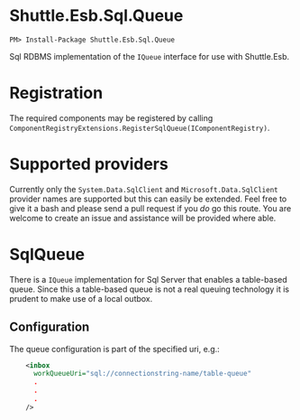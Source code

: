# Shuttle.Esb.Sql.Queue

```
PM> Install-Package Shuttle.Esb.Sql.Queue
```

Sql RDBMS implementation of the `IQueue` interface for use with Shuttle.Esb.

# Registration

The required components may be registered by calling `ComponentRegistryExtensions.RegisterSqlQueue(IComponentRegistry)`.

# Supported providers

Currently only the `System.Data.SqlClient` and `Microsoft.Data.SqlClient` provider names are supported but this can easily be extended.  Feel free to give it a bash and please send a pull request if you *do* go this route.  You are welcome to create an issue and assistance will be provided where able.

# SqlQueue

There is a `IQueue` implementation for Sql Server that enables a table-based queue.  Since this a table-based queue is not a real queuing technology it is prudent to make use of a local outbox.

## Configuration

The queue configuration is part of the specified uri, e.g.:

``` xml
    <inbox
      workQueueUri="sql://connectionstring-name/table-queue"
	  .
	  .
	  .
    />
```
